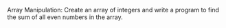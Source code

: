 Array Manipulation:
Create an array of integers and write a program to find the sum of all even numbers in the array.

